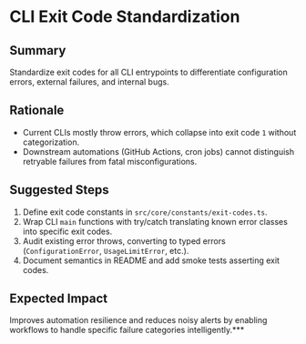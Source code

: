 # CLI Exit Code Standardization

## Summary

Standardize exit codes for all CLI entrypoints to differentiate configuration errors, external failures, and internal bugs.

## Rationale

- Current CLIs mostly throw errors, which collapse into exit code `1` without categorization.
- Downstream automations (GitHub Actions, cron jobs) cannot distinguish retryable failures from fatal misconfigurations.

## Suggested Steps

1. Define exit code constants in `src/core/constants/exit-codes.ts`.
2. Wrap CLI `main` functions with try/catch translating known error classes into specific exit codes.
3. Audit existing error throws, converting to typed errors (`ConfigurationError`, `UsageLimitError`, etc.).
4. Document semantics in README and add smoke tests asserting exit codes.

## Expected Impact

Improves automation resilience and reduces noisy alerts by enabling workflows to handle specific failure categories intelligently.\*\*\*
